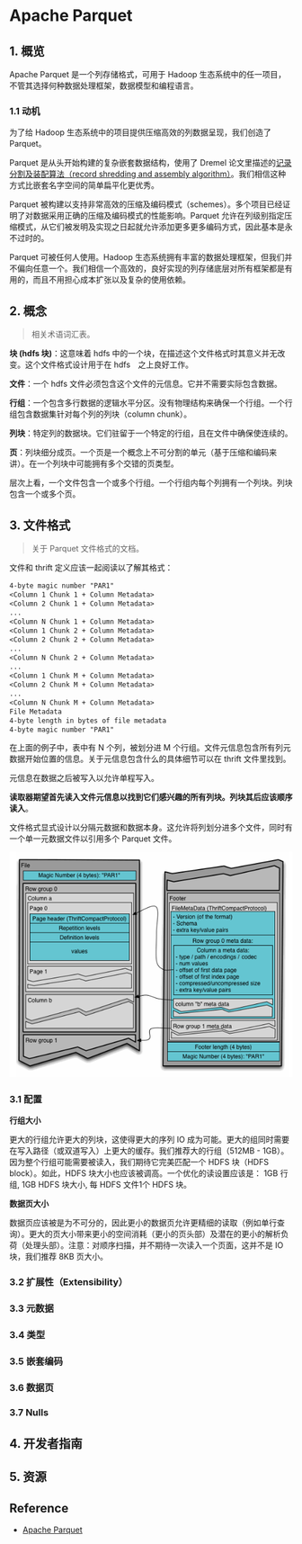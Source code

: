 # Apache Parquet

## 1. 概览

Apache Parquet 是一个列存储格式，可用于 Hadoop 生态系统中的任一项目，不管其选择何种数据处理框架，数据模型和编程语言。

### 1.1 动机

为了给 Hadoop 生态系统中的项目提供压缩高效的列数据呈现，我们创造了 Parquet。

Parquet 是从头开始构建的复杂嵌套数据结构，使用了 Dremel 论文里描述的[记录分割及装配算法（record shredding and assembly algorithm）](https://github.com/julienledem/redelm/wiki/The-striping-and-assembly-algorithms-from-the-Dremel-paper)。我们相信这种方式比嵌套名字空间的简单扁平化更优秀。

Parquet 被构建以支持非常高效的压缩及编码模式（schemes）。多个项目已经证明了对数据采用正确的压缩及编码模式的性能影响。Parquet 允许在列级别指定压缩模式，从它们被发明及实现之日起就允许添加更多更多编码方式，因此基本是永不过时的。

Parquet 可被任何人使用。Hadoop 生态系统拥有丰富的数据处理框架，但我们并不偏向任意一个。我们相信一个高效的，良好实现的列存储底层对所有框架都是有用的，而且不用担心成本扩张以及复杂的使用依赖。

## 2. 概念
> 相关术语词汇表。

**块 (hdfs 块)**：这意味着 hdfs 中的一个块，在描述这个文件格式时其意义并无改变。这个文件格式设计用于在 hdfs　之上良好工作。

**文件**：一个 hdfs 文件必须包含这个文件的元信息。它并不需要实际包含数据。

**行组**：一个包含多行数据的逻辑水平分区。没有物理结构来确保一个行组。一个行组包含数据集针对每个列的列块（column chunk）。

**列块**：特定列的数据块。它们驻留于一个特定的行组，且在文件中确保使连续的。

**页**：列块细分成页。一个页是一个概念上不可分割的单元（基于压缩和编码来讲）。在一个列块中可能拥有多个交错的页类型。

层次上看，一个文件包含一个或多个行组。一个行组内每个列拥有一个列块。列块包含一个或多个页。

## 3. 文件格式
> 关于 Parquet 文件格式的文档。

文件和 thrift 定义应该一起阅读以了解其格式：
```
4-byte magic number "PAR1"
<Column 1 Chunk 1 + Column Metadata>
<Column 2 Chunk 1 + Column Metadata>
...
<Column N Chunk 1 + Column Metadata>
<Column 1 Chunk 2 + Column Metadata>
<Column 2 Chunk 2 + Column Metadata>
...
<Column N Chunk 2 + Column Metadata>
...
<Column 1 Chunk M + Column Metadata>
<Column 2 Chunk M + Column Metadata>
...
<Column N Chunk M + Column Metadata>
File Metadata
4-byte length in bytes of file metadata
4-byte magic number "PAR1"
```

在上面的例子中，表中有 N 个列，被划分进 M 个行组。文件元信息包含所有列元数据开始位置的信息。关于元信息包含什么的具体细节可以在 thrift 文件里找到。

元信息在数据之后被写入以允许单程写入。

**读取器期望首先读入文件元信息以找到它们感兴趣的所有列块。列块其后应该顺序读入**。

文件格式显式设计以分隔元数据和数据本身。这允许将列划分进多个文件，同时有一个单一元数据文件以引用多个 Parquet 文件。

![文件格式](images/FileLayout.gif)

### 3.1 配置

**行组大小**

更大的行组允许更大的列块，这使得更大的序列 IO 成为可能。更大的组同时需要在写入路径（或双道写入）上更大的缓存。我们推荐大的行组（512MB - 1GB）。因为整个行组可能需要被读入，我们期待它完美匹配一个 HDFS 块（HDFS block）。如此，HDFS 块大小也应该被调高。一个优化的读设置应该是： 1GB 行组, 1GB HDFS 块大小, 每 HDFS 文件1个 HDFS 块。

**数据页大小**

数据页应该被是为不可分的，因此更小的数据页允许更精细的读取（例如单行查询）。更大的页大小带来更小的空间消耗（更小的页头部）及潜在的更小的解析负荷（处理头部）。注意：对顺序扫描，并不期待一次读入一个页面，这并不是 IO 块，我们推荐 8KB 页大小。

### 3.2 扩展性（Extensibility）

### 3.3 元数据

### 3.4 类型

### 3.5 嵌套编码

### 3.6 数据页

### 3.7 Nulls

## 4. 开发者指南

## 5. 资源

## Reference
- [Apache Parquet](https://parquet.apache.org/docs/overview/)
